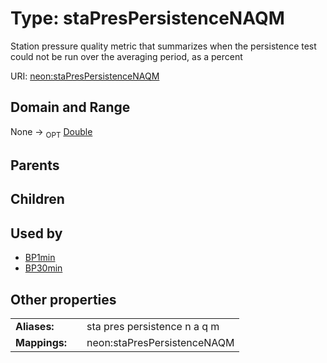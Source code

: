 
# Type: staPresPersistenceNAQM


Station pressure quality metric that summarizes when the persistence test could not be run over the averaging period, as a percent

URI: [neon:staPresPersistenceNAQM](https://data.neonscience.org/staPresPersistenceNAQM)


## Domain and Range

None ->  <sub>OPT</sub> [Double](types/Double.md)

## Parents


## Children


## Used by

 * [BP1min](BP1min.md)
 * [BP30min](BP30min.md)

## Other properties

|  |  |  |
| --- | --- | --- |
| **Aliases:** | | sta pres persistence n a q m |
| **Mappings:** | | neon:staPresPersistenceNAQM |

